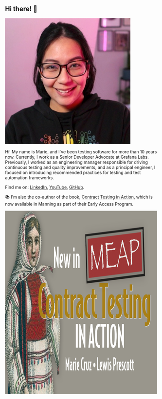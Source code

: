 ## Hi there! 👋

<img class="avatar" src="images/marie_cruz.jpg" alt="Marie Cruz headshot">

Hi! My name is Marie, and I've been testing software for more than 10 years now. Currently, I work as a Senior Developer Advocate at Grafana Labs. Previously, I worked as an engineering manager responsible for driving continuous testing and quality improvements, and as a principal engineer, I focused on introducing recommended practices for testing and test automation frameworks.

Find me on: [LinkedIn](https://www.linkedin.com/in/mariedesireecruz/), [YouTube](https://www.youtube.com/@TestingwithMarie), [GitHub](https://github.com/mdcruz).

📚 I'm also the co-author of the book, [Contract Testing in Action](https://shortener.manning.com/qOn2), which is now available in Manning as part of their Early Access Program.

<img src="images/contract_testing.png" alt="Contract Testing in Action cover" width="500" height="600">